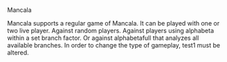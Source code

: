 Mancala

Mancala supports a regular game of Mancala. It can be played with one or two live player. Against random players. 
Against players using alphabeta within a set branch factor. 
Or against alphabetafull that analyzes all available branches.
In order to change the type of gameplay, test1 must be altered.
